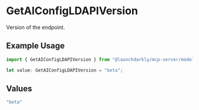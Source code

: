 # GetAIConfigLDAPIVersion

Version of the endpoint.

## Example Usage

```typescript
import { GetAIConfigLDAPIVersion } from "@launchdarkly/mcp-server/models/operations";

let value: GetAIConfigLDAPIVersion = "beta";
```

## Values

```typescript
"beta"
```